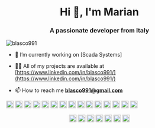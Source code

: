 <h1 align="center">Hi 👋, I'm Marian</h1>
<h3 align="center">A passionate developer from Italy</h3>
<p align="left"> <img src="https://komarev.com/ghpvc/?username=blasco991" alt="blasco991" /> </p>

- 🔭 I’m currently working on [Scada Systems]

- 👨‍💻 All of my projects are available at [https://www.linkedin.com/in/blasco991/](https://www.linkedin.com/in/blasco991/)

- 📫 How to reach me **blasco991@gmail.com**

<p align="left"><img src="https://konpa.github.io/devicon/devicon.git/icons/vuejs/vuejs-original-wordmark.svg" alt="vuejs" width="20" height="20"/> <img src="https://konpa.github.io/devicon/devicon.git/icons/android/android-original-wordmark.svg" alt="android" width="20" height="20"/> <img src="https://konpa.github.io/devicon/devicon.git/icons/bootstrap/bootstrap-plain.svg" alt="bootstrap" width="20" height="20"/> <img src="https://konpa.github.io/devicon/devicon.git/icons/c/c-original.svg" alt="c" width="20" height="20"/> <img src="https://konpa.github.io/devicon/devicon.git/icons/cplusplus/cplusplus-original.svg" alt="cplusplus" width="20" height="20"/> <img src="https://konpa.github.io/devicon/devicon.git/icons/css3/css3-original-wordmark.svg" alt="css3" width="20" height="20"/> <img src="https://konpa.github.io/devicon/devicon.git/icons/d3js/d3js-original.svg" alt="d3js" width="20" height="20"/> <img src="https://konpa.github.io/devicon/devicon.git/icons/django/django-original.svg" alt="django" width="20" height="20"/> <img src="https://konpa.github.io/devicon/devicon.git/icons/html5/html5-original-wordmark.svg" alt="html5" width="20" height="20"/> <img src="https://konpa.github.io/devicon/devicon.git/icons/java/java-original-wordmark.svg" alt="java" width="20" height="20"/> <img src="https://konpa.github.io/devicon/devicon.git/icons/javascript/javascript-original.svg" alt="javascript" width="20" height="20"/> <img src="https://konpa.github.io/devicon/devicon.git/icons/php/php-original.svg" alt="php" width="20" height="20"/> <img src="https://konpa.github.io/devicon/devicon.git/icons/nodejs/nodejs-original-wordmark.svg" alt="nodejs" width="20" height="20"/> <img src="https://konpa.github.io/devicon/devicon.git/icons/python/python-original-wordmark.svg" alt="python" width="20" height="20"/> <img src="https://konpa.github.io/devicon/devicon.git/icons/nginx/nginx-original.svg" alt="nginx" width="20" height="20"/></p><p align="center">
<a href="https://codepen.io/blasco991" target="blank"><img align="center" src="https://cdn.jsdelivr.net/npm/simple-icons@3.0.1/icons/codepen.svg" alt="blasco991" height="20" width="20" /></a>
<a href="https://dev.to/blasco991" target="blank"><img align="center" src="https://cdn.jsdelivr.net/npm/simple-icons@3.0.1/icons/dev-dot-to.svg" alt="blasco991" height="20" width="20" /></a>
<a href="https://twitter.com/blasco991" target="blank"><img align="center" src="https://cdn.jsdelivr.net/npm/simple-icons@3.0.1/icons/twitter.svg" alt="blasco991" height="20" width="20" /></a>
<a href="https://linkedin.com/in/blasco991" target="blank"><img align="center" src="https://cdn.jsdelivr.net/npm/simple-icons@3.0.1/icons/linkedin.svg" alt="blasco991" height="20" width="20" /></a>
<a href="https://stackoverflow.com/blasco991" target="blank"><img align="center" src="https://cdn.jsdelivr.net/npm/simple-icons@3.0.1/icons/stackoverflow.svg" alt="blasco991" height="20" width="20" /></a>
<a href="https://fb.com/blasco991" target="blank"><img align="center" src="https://cdn.jsdelivr.net/npm/simple-icons@3.0.1/icons/facebook.svg" alt="blasco991" height="20" width="20" /></a>
<a href="https://instagram.com/blasco991" target="blank"><img align="center" src="https://cdn.jsdelivr.net/npm/simple-icons@3.0.1/icons/instagram.svg" alt="blasco991" height="20" width="20" /></a>
</p>
